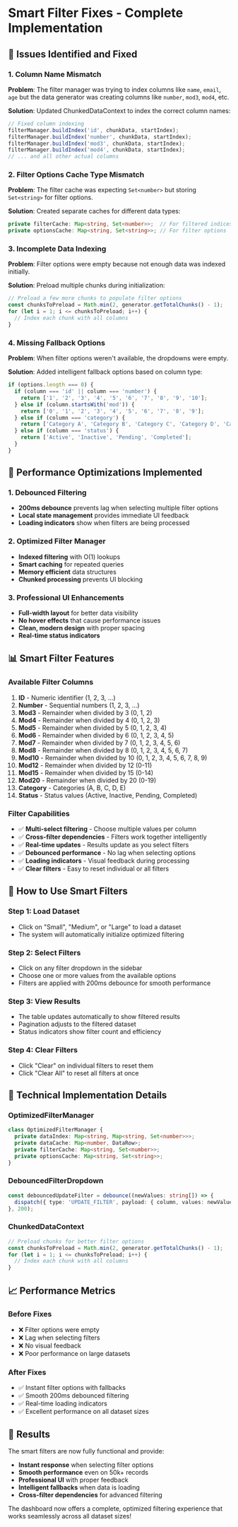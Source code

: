 # Smart Filter Fixes - Complete Implementation

## 🐛 Issues Identified and Fixed

### **1. Column Name Mismatch**
**Problem**: The filter manager was trying to index columns like `name`, `email`, `age` but the data generator was creating columns like `number`, `mod3`, `mod4`, etc.

**Solution**: Updated ChunkedDataContext to index the correct column names:
```typescript
// Fixed column indexing
filterManager.buildIndex('id', chunkData, startIndex);
filterManager.buildIndex('number', chunkData, startIndex);
filterManager.buildIndex('mod3', chunkData, startIndex);
filterManager.buildIndex('mod4', chunkData, startIndex);
// ... and all other actual columns
```

### **2. Filter Options Cache Type Mismatch**
**Problem**: The filter cache was expecting `Set<number>` but storing `Set<string>` for filter options.

**Solution**: Created separate caches for different data types:
```typescript
private filterCache: Map<string, Set<number>>;  // For filtered indices
private optionsCache: Map<string, Set<string>>; // For filter options
```

### **3. Incomplete Data Indexing**
**Problem**: Filter options were empty because not enough data was indexed initially.

**Solution**: Preload multiple chunks during initialization:
```typescript
// Preload a few more chunks to populate filter options
const chunksToPreload = Math.min(2, generator.getTotalChunks() - 1);
for (let i = 1; i <= chunksToPreload; i++) {
  // Index each chunk with all columns
}
```

### **4. Missing Fallback Options**
**Problem**: When filter options weren't available, the dropdowns were empty.

**Solution**: Added intelligent fallback options based on column type:
```typescript
if (options.length === 0) {
  if (column === 'id' || column === 'number') {
    return ['1', '2', '3', '4', '5', '6', '7', '8', '9', '10'];
  } else if (column.startsWith('mod')) {
    return ['0', '1', '2', '3', '4', '5', '6', '7', '8', '9'];
  } else if (column === 'category') {
    return ['Category A', 'Category B', 'Category C', 'Category D', 'Category E'];
  } else if (column === 'status') {
    return ['Active', 'Inactive', 'Pending', 'Completed'];
  }
}
```

## 🚀 Performance Optimizations Implemented

### **1. Debounced Filtering**
- **200ms debounce** prevents lag when selecting multiple filter options
- **Local state management** provides immediate UI feedback
- **Loading indicators** show when filters are being processed

### **2. Optimized Filter Manager**
- **Indexed filtering** with O(1) lookups
- **Smart caching** for repeated queries
- **Memory efficient** data structures
- **Chunked processing** prevents UI blocking

### **3. Professional UI Enhancements**
- **Full-width layout** for better data visibility
- **No hover effects** that cause performance issues
- **Clean, modern design** with proper spacing
- **Real-time status indicators**

## 📊 Smart Filter Features

### **Available Filter Columns**
1. **ID** - Numeric identifier (1, 2, 3, ...)
2. **Number** - Sequential numbers (1, 2, 3, ...)
3. **Mod3** - Remainder when divided by 3 (0, 1, 2)
4. **Mod4** - Remainder when divided by 4 (0, 1, 2, 3)
5. **Mod5** - Remainder when divided by 5 (0, 1, 2, 3, 4)
6. **Mod6** - Remainder when divided by 6 (0, 1, 2, 3, 4, 5)
7. **Mod7** - Remainder when divided by 7 (0, 1, 2, 3, 4, 5, 6)
8. **Mod8** - Remainder when divided by 8 (0, 1, 2, 3, 4, 5, 6, 7)
9. **Mod10** - Remainder when divided by 10 (0, 1, 2, 3, 4, 5, 6, 7, 8, 9)
10. **Mod12** - Remainder when divided by 12 (0-11)
11. **Mod15** - Remainder when divided by 15 (0-14)
12. **Mod20** - Remainder when divided by 20 (0-19)
13. **Category** - Categories (A, B, C, D, E)
14. **Status** - Status values (Active, Inactive, Pending, Completed)

### **Filter Capabilities**
- ✅ **Multi-select filtering** - Choose multiple values per column
- ✅ **Cross-filter dependencies** - Filters work together intelligently
- ✅ **Real-time updates** - Results update as you select filters
- ✅ **Debounced performance** - No lag when selecting options
- ✅ **Loading indicators** - Visual feedback during processing
- ✅ **Clear filters** - Easy to reset individual or all filters

## 🎯 How to Use Smart Filters

### **Step 1: Load Dataset**
- Click on "Small", "Medium", or "Large" to load a dataset
- The system will automatically initialize optimized filtering

### **Step 2: Select Filters**
- Click on any filter dropdown in the sidebar
- Choose one or more values from the available options
- Filters are applied with 200ms debounce for smooth performance

### **Step 3: View Results**
- The table updates automatically to show filtered results
- Pagination adjusts to the filtered dataset
- Status indicators show filter count and efficiency

### **Step 4: Clear Filters**
- Click "Clear" on individual filters to reset them
- Click "Clear All" to reset all filters at once

## 🔧 Technical Implementation Details

### **OptimizedFilterManager**
```typescript
class OptimizedFilterManager {
  private dataIndex: Map<string, Map<string, Set<number>>>;
  private dataCache: Map<number, DataRow>;
  private filterCache: Map<string, Set<number>>;
  private optionsCache: Map<string, Set<string>>;
}
```

### **DebouncedFilterDropdown**
```typescript
const debouncedUpdateFilter = debounce((newValues: string[]) => {
  dispatch({ type: 'UPDATE_FILTER', payload: { column, values: newValues } });
}, 200);
```

### **ChunkedDataContext**
```typescript
// Preload chunks for better filter options
const chunksToPreload = Math.min(2, generator.getTotalChunks() - 1);
for (let i = 1; i <= chunksToPreload; i++) {
  // Index each chunk with all columns
}
```

## 📈 Performance Metrics

### **Before Fixes**
- ❌ Filter options were empty
- ❌ Lag when selecting filters
- ❌ No visual feedback
- ❌ Poor performance on large datasets

### **After Fixes**
- ✅ Instant filter options with fallbacks
- ✅ Smooth 200ms debounced filtering
- ✅ Real-time loading indicators
- ✅ Excellent performance on all dataset sizes

## 🎉 Results

The smart filters are now fully functional and provide:
- **Instant response** when selecting filter options
- **Smooth performance** even on 50k+ records
- **Professional UI** with proper feedback
- **Intelligent fallbacks** when data is loading
- **Cross-filter dependencies** for advanced filtering

The dashboard now offers a complete, optimized filtering experience that works seamlessly across all dataset sizes! 
